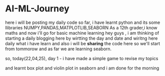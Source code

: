 # AI-ML-Journey
here i will be posting my daily code 
so far, i have learnt python 
and its some llibraries 
NUMPY,PANDAS,MATPLOTLIB,SEABORN
As a 12th grader,i know maths and now i'll go for basic machine learning 
hey guys , i am thinking of starting a daily blogging here by wirtting the day and date and wiritng here daily what i have learn 
and also i will be **sharing** the code here so we'll start from tommorow and as far we are learning seaborn.
<p> so, today(22,04,25), day 1 - i have made a simple game to revise my topics</p>
<p>and learnt box plot and violin plot in seaborn and i am done for the morning </p>
